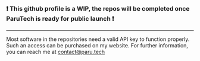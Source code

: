 ### ❗ This github profile is a WIP, the repos will be completed once ParuTech is ready for public launch ❗ 

_____

Most software in the repositories need a valid API key to function properly. Such an access can be purchased on my website.
For further information, you can reach me at contact@paru.tech
